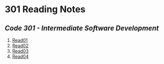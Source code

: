 # **301 Reading Notes**

## *Code 301 - Intermediate Software Development*

1. [Read01](./read01.md)
2. [Read02](./read02.md)
3. [Read03](./read03.md)
4. [Read04](./read04.md)